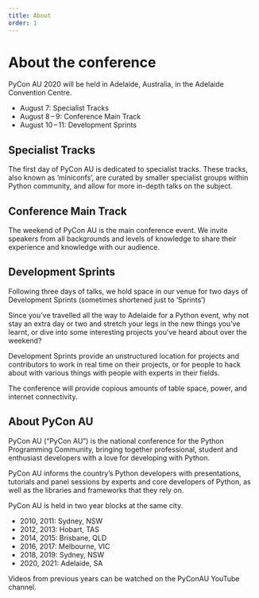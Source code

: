 ```yaml
---
title: About
order: 1
---
```


# About the conference

PyCon AU 2020 will be held in Adelaide, Australia, in the Adelaide Convention Centre.

- August 7: Specialist Tracks
- August 8&thinsp;&ndash;&thinsp;9: Conference Main Track
- August 10&thinsp;&ndash;&thinsp;11: Development Sprints

## Specialist Tracks

The first day of PyCon AU is dedicated to specialist tracks. These tracks, also known as ‘miniconfs’, are curated by smaller specialist groups within Python community, and allow for more in-depth talks on the subject.

## Conference Main Track

The weekend of PyCon AU is the main conference event. We invite speakers from all backgrounds and levels of knowledge to share their experience and knowledge with our audience.

## Development Sprints

Following three days of talks, we hold space in our venue for two days of Development Sprints (sometimes shortened just to ‘Sprints’)

Since you’ve travelled all the way to Adelaide for a Python event, why not stay an extra day or two and stretch your legs in the new things you’ve learnt, or dive into some interesting projects you’ve heard about over the weekend?

Development Sprints provide an unstructured location for projects and contributors to work in real time on their projects, or for people to hack about with various things with people with experts in their fields.

The conference will provide copious amounts of table space, power, and internet connectivity.

## About PyCon AU

PyCon AU (“PyCon AU”) is the national conference for the Python Programming Community, bringing together professional, student and enthusiast developers with a love for developing with Python.

PyCon AU informs the country’s Python developers with presentations, tutorials and panel sessions by experts and core developers of Python, as well as the libraries and frameworks that they rely on.

PyCon AU is held in two year blocks at the same city.

- 2010, 2011: Sydney, NSW
- 2012, 2013: Hobart, TAS
- 2014, 2015: Brisbane, QLD
- 2016, 2017: Melbourne, VIC
- 2018, 2019: Sydney, NSW
- 2020, 2021: Adelaide, SA

Videos from previous years can be watched on the PyConAU YouTube channel.
